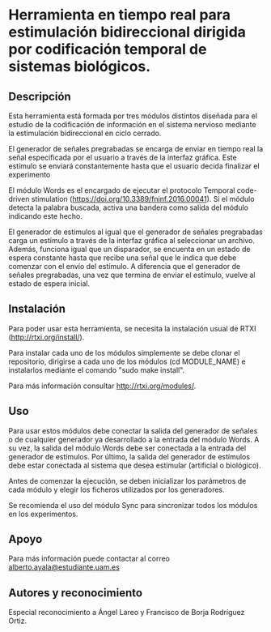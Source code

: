 # Herramienta en tiempo real para estimulación bidireccional dirigida por codificación temporal de sistemas biológicos.

## Descripción

Esta herramienta está formada por tres módulos distintos diseñada para el estudio de la codificación de información en el
sistema nervioso mediante la estimulación bidireccional en ciclo cerrado.

El generador de señales pregrabadas se encarga de enviar en tiempo real la señal especificada por el usuario a través de la interfaz gráfica. Este estímulo se enviará constantemente hasta que el usuario decida finalizar el experimento

El módulo Words es el encargado de ejecutar el protocolo Temporal code-driven stimulation (https://doi.org/10.3389/fninf.2016.00041). Si el módulo detecta la palabra buscada, activa una bandera como salida del módulo indicando este hecho.

El generador de estímulos al igual que el generador de señales pregrabadas carga un estímulo a través de la interfaz gráfica al seleccionar un archivo. Además, funciona igual que un disparador, se encuenta en un estado de espera constante hasta que recibe una señal que le indica que debe comenzar con el envío del estímulo. A diferencia que el generador de señales pregrabadas, una vez que termina de enviar el estímulo, vuelve al estado de espera inicial.

## Instalación

Para poder usar esta herramienta, se necesita la instalación usual de RTXI (http://rtxi.org/install/).

Para instalar cada uno de los módulos simplemente se debe clonar el repositorio, dirigirse a cada uno de los módulos (cd MODULE_NAME) e instalarlos mediante el comando "sudo make install".

Para más información consultar http://rtxi.org/modules/.

## Uso

Para usar estos módulos debe conectar la salida del generador de señales o de cualquier generador ya desarrollado a la entrada del módulo Words. A su vez, la salida del módulo Words debe ser conectada a la entrada del generador de estímulos. Por último, la salida del generador de estímulos debe estar conectada al sistema que desea estimular (artificial o biológico).

Antes de comenzar la ejecución, se deben inicializar los parámetros de cada módulo y elegir los ficheros utilizados por los generadores.

Se recomienda el uso del módulo Sync para sincronizar todos los módulos en los experimentos.

## Apoyo

Para más información puede contactar al correo alberto.ayala@estudiante.uam.es

## Autores y reconocimiento

Especial reconocimiento a Ángel Lareo y Francisco de Borja Rodríguez Ortiz.
